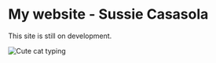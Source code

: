 # My website - Sussie Casasola

This site is still on development.

![Cute cat typing](https://media.giphy.com/media/o0vwzuFwCGAFO/giphy.gif)